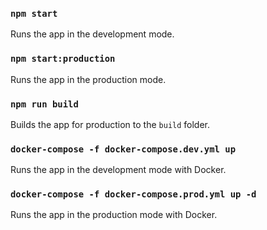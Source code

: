 
### `npm start`

Runs the app in the development mode.<br>

### `npm start:production`

Runs the app in the production mode.<br>

### `npm run build`

Builds the app for production to the `build` folder.<br>

### `docker-compose -f docker-compose.dev.yml up`

Runs the app in the development mode with Docker.<br>

### `docker-compose -f docker-compose.prod.yml up -d`

Runs the app in the production mode with Docker.<br>

